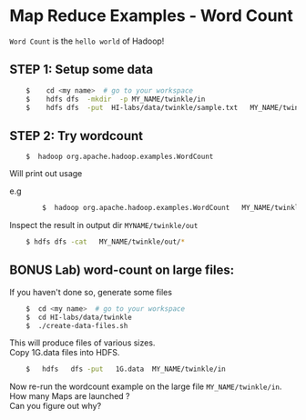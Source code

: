 # Map Reduce Examples - Word Count

`Word Count`  is the `hello world` of Hadoop!

## STEP 1: Setup some data
```bash
    $    cd <my name>  # go to your workspace
    $    hdfs dfs  -mkdir  -p MY_NAME/twinkle/in
    $    hdfs dfs  -put  HI-labs/data/twinkle/sample.txt   MY_NAME/twinkle/in/
```


## STEP 2: Try wordcount
```
    $  hadoop org.apache.hadoop.examples.WordCount
```
Will print out usage

e.g
```bash
        $  hadoop org.apache.hadoop.examples.WordCount   MY_NAME/twinkle/in   MY_NAME/twinkle/out
```

Inspect the result in output dir  `MYNAME/twinkle/out`
```bash
    $ hdfs dfs -cat   MY_NAME/twinkle/out/*
```


## BONUS Lab) word-count on large files:
If you haven't done so, generate some files
```bash
    $  cd <my name>  # go to your workspace
    $  cd HI-labs/data/twinkle
    $  ./create-data-files.sh
```
This will produce files of various sizes.  
Copy 1G.data files into HDFS.  
```bash
    $   hdfs   dfs -put   1G.data  MY_NAME/twinkle/in
```

Now re-run the wordcount example on the large file  `MY_NAME/twinkle/in`.  
How many Maps are launched ?  
Can you figure out why?  
